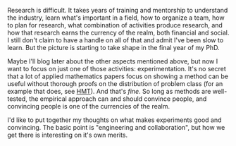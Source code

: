 Research is difficult.
It takes years of training and mentorship to understand the industry, learn what's important in a field, how to organize a team, how to plan for research, what combination of activities produce research, and how that research earns the currency of the realm, both financial and social.
I still don't claim to have a handle on all of that and admit I've been slow to learn.  But the picture is starting to take shape in the final year of my PhD.


Maybe I'll blog later about the other aspects mentioned above, but now I want to focus on just one of those activities: experimentation.
It's no secret that a lot of applied mathematics papers focus on showing a method can be useful without thorough proofs on the distribution of problem class (for an example that does, see [HMT](https://epubs.siam.org/doi/10.1137/090771806)).
And that's _fine_.
So long as methods are well-tested, the empirical approach can and should convince people, and convincing people is one of the currencies of the realm.


I'd like to put together my thoughts on what makes experiments good and convincing.
The basic point is "engineering and collaboration", but how we get there is interesting on it's own merits.